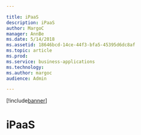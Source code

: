 ```yaml
---

title: iPaaS
description: iPaaS
author: MargoC
manager: AnnBe
ms.date: 5/14/2018
ms.assetid: 18646bcd-14ce-44f3-bfa5-45395d6dc8af
ms.topic: article
ms.prod: 
ms.service: business-applications
ms.technology: 
ms.author: margoc
audience: Admin

---
```


[!include[banner](../../includes/banner.md)]

#  iPaaS


